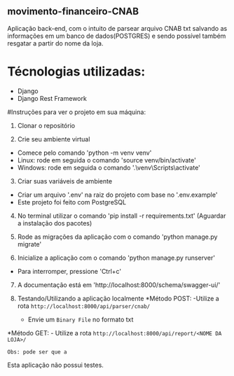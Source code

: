 ## movimento-financeiro-CNAB

Aplicação back-end, com o intuito de parsear arquivo CNAB txt salvando as informações em um banco de dados(POSTGRES) e sendo possível também resgatar a partir do nome da loja.

# Técnologias utilizadas:
  - Django
  - Django Rest Framework

#Instruções para ver o projeto em sua máquina:
1. Clonar o repositório

2. Crie seu ambiente virtual
  - Comece pelo comando 'python -m venv venv'
  - Linux: rode em seguida o comando 'source venv/bin/activate'
  - Windows: rode em seguida o comando '.\venv\Scripts\activate'

3. Criar suas variáveis de ambiente
  - Criar um arquivo '.env' na raiz do projeto com base no '.env.example'
  - Este projeto foi feito com PostgreSQL

4. No terminal utilizar o comando 'pip install -r requirements.txt' (Aguardar a instalação dos pacotes)

5. Rode as migrações da aplicação com o comando 'python manage.py migrate'

6. Inicialize a aplicação com o comando 'python manage.py runserver'
  - Para interromper, pressione 'Ctrl+c'

7. A documentação está em 'http://localhost:8000/schema/swagger-ui/'

8. Testando/Utilizando a aplicação localmente
  *Método POST:
    -Utilize a rota `http://localhost:8000/api/parser/cnab/`
    - Envie um `Binary File` no formato txt

  *Método GET:
    - Utilize a rota `http://localhost:8000/api/report/<NOME DA LOJA>/`
    
    Obs: pode ser que a
    
    
Esta aplicação não possui testes.
